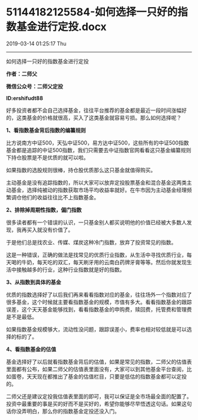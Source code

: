 # 51144182125584-如何选择一只好的指数基金进行定投.docx

2019-03-14 01:25:17 Thu

----

如何选择一只好的指数基金进行定投

__作者：二师父__

__微信公众号：二师父定投__

__ID:ershifudt88__

好多投资者都不会自己选择基金，往往平台推荐的基金都是最近一段时间涨幅好的，这类基金的价格就很高，买入了这类基金就容易亏损。那么如何选择呢？

__1、看指数基金背后指数的编纂规则__

比方说南方中证500，天弘中证500，易方达中证500，这些所有的中证500指数基金都是追踪的中证500指数，我们只需要去中证指数官网看看这只基金编纂规则下持仓股票是不是优质的就可以啦。

如果指数的选股规则很棒，持仓股优质那么这只基金就值得购买。

主动基金是没有追踪指数的，所以大家可以放弃定投股票基金和混合基金这两类主动基金，选择纯被动的指数获取市场平均收益率就好。在牛市因为主动基金经理频繁调仓他们的收益往往比不上指数基金。

__2、排除掉周期性指数，偏门指数__

很多读者都有一个错误的认识，一只基金别人都买说明他的价值已经被大多数人发现，我再买入就没有价值了。

于是他们总是找农业、传媒、煤炭这种冷门指数，放弃了投资常见的指数。

这是一种错误，正确的做法是找常见的优质行业指数，从生活中寻找优质行业，每天喝的牛奶，每天吃的双汇，每天刷牙用的云南白药牌牙膏等等。然后你就发现生活中接触越多的行业，这种行业指数就是好的指数。

__3、从指数到具体的基金__

优质的指数选择好了以后我们再来看看指数对应的基金，往往场外一个指数对应了很多基金，这个时候就主要看指数基金的规模，市值有多大。看看指数基金的跟踪误差，这个天天基金能够找到，看看指数基金的申购费，赎回费，托管费和管理费是不是最低。

如果指数基金规模够大，流动性没问题，跟踪误差小，费率也相对较低就是可以选择的标的了。

__4、看指数基金的估值__

基金选择好了以后就看指数基金背后的估值，如果是常见的指数，二师父的估值表里面都有公布，如果二师父的估值表里面没有，大家可以到其他基金平台查阅，比如蛋卷，天天现在都推出了基金的估值栏目，只要是低估的指数基金都可以定投的。

二师父还是建议定投我估值表里面的即可，我可以保证是全市场最全面的配置了。投资中最重要的事是买的好而不是买好的，希望你能够尽早悟透这句话。如果这句话你没弄明白，那么你的指数基金定投还没入门。

